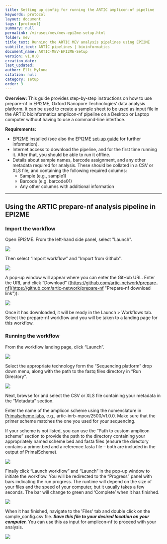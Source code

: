 ```yaml
---
title: Setting up config for running the ARTIC amplicon-nf pipeline
keywords: protocol
layout: document
tags: [protocol]
summary: null
permalink: /viruses/mev/mev-epi2me-setup.html
folder: mev
title_text: Running the ARTIC MEV analysis pipelines using EPI2ME
subtitle_text: ARTIC pipelines | bioinformatics
document_name: ARTIC-MEV-EPI2ME-Setup
version: v1.0.0
creation_date:
last_updated: 
author: Elli Mylona
citation: null
category: setup
order: 3
---
```


**Overview:** This guide provides step-by-step instructions on how to use prepare-nf in EPI2ME, Oxford Nanopore Technologies’ data analysis platform. It can be used to create a sample sheet to be used as input file in the ARTIC bioinformatics amplicon-nf pipeline on a Desktop or Laptop computer without having to use a command-line interface.

**Requirements:**

* EPI2ME installed (see also the EPI2ME [set-up guide](https://github.com/artic-network/artic-doc/blob/hackathon/pages/resources/viruses/mev/mev-epi2me-setup.md) for further information).
* Internet access to download the pipeline, and for the first time running it. After that, you should be able to run it offline.
* Details about sample names, barcode assignment, and any other metadata required for analysis. These should be collated in a CSV or XLS file, and containing the following required columns:
	* Sample (e.g., sample1)
	* Barcode (e.g. barcode01)
	* Any other columns with additional information

---

## Using the ARTIC prepare-nf analysis pipeline in EPI2ME


### **Import the workflow**

Open EPI2ME. From the left-hand side panel, select "Launch". 


![](/images/prepare-nf/Screenshot_preparenf_launch.png)


Then select “Import workflow” and "Import from Github".


![](/images/prepare-nf/Screenshot_preparenf_import.png)


A pop-up window will appear where you can enter the GitHub URL. Enter the URL and click “Download” ([https://github.com/artic-network/prepare-nf](https://github.com/artic-network/prepare-nf "Prepare-nf download link")):


![](/images/prepare-nf/Screenshot_preparenf_link.png)


Once it has downloaded, it will be ready in the Launch > Workflows tab. Select the prepare-nf workflow and you will be taken to a landing page for this workflow.


### **Running the workflow**

From the workflow landing page, click “Launch”.


![](/images/prepare-nf/Screenshot_preparenf_initiate.png)


Select the appropriate technology form the “Sequencing platform” drop down menu, along with the path to the fastq files directory in “Run Directory”. 


![](/images/prepare-nf/Screenshot_preparenf_platform_directory.png)


Next, browse for and select the CSV or XLS file containing your metadata in the “Metadata” section. 

Enter the name of the amplicon scheme using the nomenclature in [Primalscheme labs](https://labs.primalscheme.com), e.g., artic-inrb-mpox/2500/v1.0.0. Make sure that the primer scheme matches the one you used for your sequencing. 

If your scheme is not listed, you can use the “Path to custom amplicon scheme” section to provide the path to the directory containing your appropriately named scheme bed and fasta files (ensure the directory contains a primer.bed and a reference.fasta file – both are included in the output of PrimalScheme). 


![](/images/prepare-nf/Screenshot_preparenf_metadata_amplicon.png)


Finally click “Launch workflow” and “Launch” in the pop-up window to initiate the workflow. You will be redirected to the “Progress” panel with bars indicating the run progress. The runtime will depend on the size of your files and the speed of your computer, but it usually takes a few seconds. The bar will change to green and ‘Complete’ when it has finished.
 

![](https://github.com/artic-network/artic-doc/blob/hackathon/images/prepare-nf/Screenshot_preparenf_done.png)


When it has finished, navigate to the 'Files' tab and double click on the sample_config.csv file. ***Save this file to your desired location on your computer.***  You can use this as input for amplicon-nf to proceed with your analysis.


![](https://github.com/artic-network/artic-doc/blob/hackathon/images/prepare-nf/Screenshot_preparenf_output.png)
